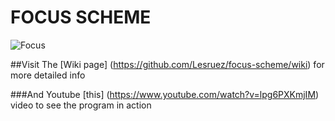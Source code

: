 # FOCUS SCHEME

   ![Focus](https://github.com/Lesruez/focus-scheme/blob/master/images/focus1.png)

 ##Visit The [Wiki page] (https://github.com/Lesruez/focus-scheme/wiki)  for more detailed info
 
 ###And  Youtube [this] (https://www.youtube.com/watch?v=lpg6PXKmjIM) video to see the program in action
